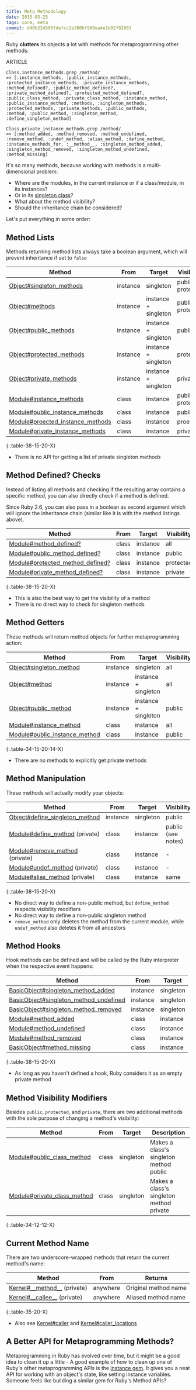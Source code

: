 ```yaml
---
title: Meta Methodology
date: 2015-05-25
tags: core, meta
commit: d40b224596fdefcc1a380bf980ea4e1b92f82083
---
```


Ruby **clutters** its objects a lot with methods for metaprogramming other methods:

ARTICLE

    Class.instance_methods.grep /method/
    => [:instance_methods, :public_instance_methods,
    :protected_instance_methods, :private_instance_methods,
    :method_defined?, :public_method_defined?,
    :private_method_defined?, :protected_method_defined?,
    :public_class_method, :private_class_method, :instance_method,
    :public_instance_method, :methods, :singleton_methods,
    :protected_methods, :private_methods, :public_methods,
    :method, :public_method, :singleton_method,
    :define_singleton_method]

    Class.private_instance_methods.grep /method/
    => [:method_added, :method_removed, :method_undefined,
    :remove_method, :undef_method, :alias_method, :define_method,
    :instance_methods_for, :__method__, :singleton_method_added,
    :singleton_method_removed, :singleton_method_undefined,
    :method_missing]

It's so many methods, because working with methods is a multi-dimensional problem:

- Where are the modules, in the current instance or if a class/module, in its instances?
- Or in its [singleton class](http://www.devalot.com/articles/2008/09/ruby-singleton)?
- What about the method visibility?
- Should the inheritance chain be considered?

Let's put everything in some order:

## Method Lists

Methods returning method lists always take a boolean argument, which will prevent inheritance if set to `false`

Method                                                                                                            | From      | Target               | Visibility
------------------------------------------------------------------------------------------------------------------|-----------|----------------------|-------------------
[Object#singleton_methods](https://ruby-doc.org/core/Object.html#method-i-singleton_methods)                 | instance  | singleton            | public + protected
[Object#methods](https://ruby-doc.org/core/Object.html#method-i-methods)                                     | instance  | instance + singleton | public + protected
[Object#public_methods](https://ruby-doc.org/core/Object.html#method-i-public_methods)                       | instance  | instance + singleton | public
[Object#protected_methods](https://ruby-doc.org/core/Object.html#method-i-protected_methods)                 | instance  | instance + singleton | protected
[Object#private_methods](https://ruby-doc.org/core/Object.html#method-i-private_methods)                     | instance  | instance + singleton | private
[Module#instance_methods](https://ruby-doc.org/core/Module.html#method-i-instance_methods)                   | class     | instance             | public + protected
[Module#public_instance_methods](https://ruby-doc.org/core/Module.html#method-i-public_instance_methods)     | class     | instance             | public
[Module#proected_instance_methods](https://ruby-doc.org/core/Module.html#method-i-proected_instance_methods) | class     | instance             | proected
[Module#private_instance_methods](https://ruby-doc.org/core/Module.html#method-i-private_instance_methods)   | class     | instance             | private
{:.table-38-15-20-X}

- There is no API for getting a list of private singleton methods

## Method Defined? Checks

Instead of listing all methods and checking if the resulting array contains a specific method, you can also directly check if a method is defined.

Since Ruby 2.6, you can also pass in a boolean as second argument which will ignore the inheritance chain (similar like it is with the method listings above).

Method                                                                                                              | From  | Target   | Visibility
--------------------------------------------------------------------------------------------------------------------|-------|----------|-----------
[Module#method_defined?](https://ruby-doc.org/core/Module.html#method-i-method_defined-3F)                     | class | instance | all
[Module#public_method_defined?](https://ruby-doc.org/core/Module.html#method-i-public_method_defined-3F)       | class | instance | public
[Module#protected_method_defined?](https://ruby-doc.org/core/Module.html#method-i-protected_method_defined-3F) | class | instance | protected
[Module#private_method_defined?](https://ruby-doc.org/core/Module.html#method-i-private_method_defined-3F)     | class | instance | private
{:.table-38-15-20-X}

- This is also the best way to get the visibility of a method
- There is no direct way to check for singleton methods

## Method Getters

These methods will return method objects for further metaprogramming action:

Method                                                                                                      | From      | Target               | Visibility | Returns
------------------------------------------------------------------------------------------------------------|-----------|----------------------|------------|--------
[Object#singleton_method](https://ruby-doc.org/core/Object.html#method-i-singleton_method)             | instance  | singleton            | all        | [Method](https://ruby-doc.org/core/Method.html)
[Object#method](https://ruby-doc.org/core/Object.html#method-i-method)                                 | instance  | instance + singleton | all        | [Method](https://ruby-doc.org/core/Method.html)
[Object#public_method](https://ruby-doc.org/core/Object.html#method-i-public_method)                   | instance  | instance + singleton | public     | [Method](https://ruby-doc.org/core/Method.html)
[Module#instance_method](https://ruby-doc.org/core/Module.html#method-i-instance_method)               | class     | instance             | all        | [UnboundMethod](https://ruby-doc.org/core/UnboundMethod.html)
[Module#public_instance_method](https://ruby-doc.org/core/Module.html#method-i-public_instance_method) | class     | instance             | public     | [UnboundMethod](https://ruby-doc.org/core/UnboundMethod.html)
{:.table-34-15-20-14-X}

- There are no methods to explicitly get private methods

## Method Manipulation

These methods will actually modify your objects:

Method                                                                                                        | From      | Target    | Visibility
--------------------------------------------------------------------------------------------------------------|-----------|-----------|-----------
[Object#define_singleton_method](https://ruby-doc.org/core/Object.html#method-i-define_singleton_method) | instance  | singleton | public
[Module#define_method](https://ruby-doc.org/core/Module.html#method-i-define_method) (private)           | class     | instance  | public (see notes)
[Module#remove_method](https://ruby-doc.org/core/Module.html#method-i-remove_method) (private)           | class     | instance  | -
[Module#undef_method](https://ruby-doc.org/core/Module.html#method-i-undef_method) (private)             | class     | instance  | -
[Module#alias_method](https://ruby-doc.org/core/Module.html#method-i-alias_method) (private)             | class     | instance  | same
{:.table-38-15-20-X}

- No direct way to define a non-public method, but `define_method` respects visibility modifiers
- No direct way to define a non-public singleton method
- `remove_method` only deletes the method from the current module, while `undef_method` also deletes it from all ancestors

## Method Hooks

Hook methods can be defined and will be called by the Ruby interpreter when the respective event happens:

Method                                                                                                                        | From     | Target
------------------------------------------------------------------------------------------------------------------------------|----------|-------
[BasicObject#singleton_method_added](https://ruby-doc.org/core/BasicObject.html#method-i-singleton_method_added)         | instance | singleton
[BasicObject#singleton_method_undefined](https://ruby-doc.org/core/BasicObject.html#method-i-singleton_method_undefined) | instance | singleton
[BasicObject#singleton_method_removed](https://ruby-doc.org/core/BasicObject.html#method-i-singleton_method_removed)     | instance | singleton
[Module#method_added](https://ruby-doc.org/core/Module.html#method-i-method_added)                                       | class    | instance
[Module#method_undefined](https://ruby-doc.org/core/Module.html#method-i-method_undefined)                               | class    | instance
[Module#method_removed](https://ruby-doc.org/core/Module.html#method-i-method_removed)                                   | class    | instance
[BasicObject#method_missing](https://ruby-doc.org/core/BasicObject.html#method-i-method_missing)                         | class    | instance
{:.table-38-15-20-X}

- As long as you haven't defined a hook, Ruby considers it as an empty private method

## Method Visibility Modifiers

Besides `public`, `protected`, and `private`, there are two additional methods with the sole purpose of changing a method's visibility:

Method                                                                                                  | From  | Target    | Description
--------------------------------------------------------------------------------------------------------|-------|-----------|------------
[Module#public_class_method](https://ruby-doc.org/core/Module.html#method-i-public_class_method)   | class | singleton | Makes a class's singleton method public
[Module#private_class_method](https://ruby-doc.org/core/Module.html#method-i-private_class_method) | class | singleton | Makes a class's singleton method private
{:.table-34-12-12-X}

## Current Method Name

There are two underscore-wrapped methods that return the current method's name:

Method                                                                                            | From     | Returns
--------------------------------------------------------------------------------------------------|----------|--------
[Kernel#\_\_method\_\_](https://ruby-doc.org/core/Kernel.html#method-i-__method__) (private) | anywhere | Original method name
[Kernel#\_\_callee\_\_](https://ruby-doc.org/core/Kernel.html#method-i-__callee__) (private) | anywhere | Aliased method name
{:.table-35-20-X}

- Also see [Kernel#caller](https://ruby-doc.org/core/Kernel.html#method-i-caller) and [Kernel#caller_locations](https://ruby-doc.org/core/Kernel.html#method-i-caller_locations)

## A Better API for Metaprogramming Methods?

Metaprogramming in Ruby has evolved over time, but it might be a good idea to clean it up a little - A good example of how to clean up one of Ruby's other metaprogramming APIs is the [instance gem](https://github.com/rubyworks/instance/). It gives you a neat API for working with an object's state, like setting instance variables. Someone feels like building a similar gem for Ruby's Method APIs?

